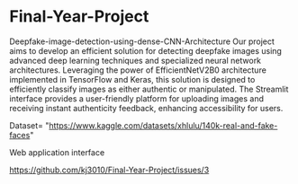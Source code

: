 # Final-Year-Project
Deepfake-image-detection-using-dense-CNN-Architecture
Our project aims to develop an efficient solution for detecting deepfake images using advanced deep learning techniques and specialized neural network architectures. Leveraging the power of EfficientNetV2B0 architecture implemented in TensorFlow and Keras, this solution is designed to efficiently classify images as either authentic or manipulated.
The Streamlit interface provides a user-friendly platform for uploading images and receiving instant authenticity feedback, enhancing accessibility for users.

Dataset= "https://www.kaggle.com/datasets/xhlulu/140k-real-and-fake-faces"

Web application interface
 
https://github.com/kj3010/Final-Year-Project/issues/3
